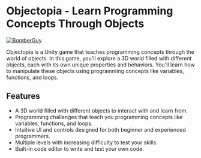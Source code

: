 # Objectopia - Learn Programming Concepts Through Objects

[![BomberGuy](https://img.youtube.com/vi/nk3ue0r1NBU/0.jpg)](https://youtu.be/nk3ue0r1NBU)

Objectopia is a Unity game that teaches programming concepts through the world of objects. In this game, you'll explore a 3D world filled with different objects, each with its own unique properties and behaviors. You'll learn how to manipulate these objects using programming concepts like variables, functions, and loops.

## Features
- A 3D world filled with different objects to interact with and learn from.
- Programming challenges that teach you programming concepts like variables, functions, and loops.
- Intuitive UI and controls designed for both beginner and experienced programmers.
- Multiple levels with increasing difficulty to test your skills.
- Built-in code editor to write and test your own code.
